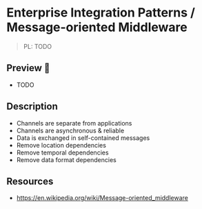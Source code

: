 # Enterprise Integration Patterns / Message-oriented Middleware

> PL: TODO

## Preview 🎉

* TODO

## Description

* Channels are separate from applications
* Channels are asynchronous & reliable
* Data is exchanged in self-contained messages
* Remove location dependencies
* Remove temporal dependencies
* Remove data format dependencies

## Resources

* <https://en.wikipedia.org/wiki/Message-oriented_middleware>
